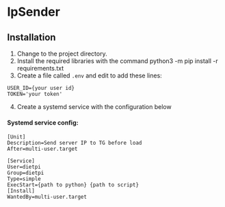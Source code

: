 # IpSender

## Installation

1. Change to the project directory.
2. Install the required libraries with the command
   python3 -m pip install -r requirements.txt
3. Create a file called `.env` and edit to add these lines:
```
USER_ID={your user id}
TOKEN='your token'
```
4. Create a systemd service with the configuration below

#### Systemd service config:
```
[Unit]
Description=Send server IP to TG before load
After=multi-user.target

[Service]
User=dietpi
Group=dietpi
Type=simple
ExecStart={path to python} {path to script} 
[Install]
WantedBy=multi-user.target
```
